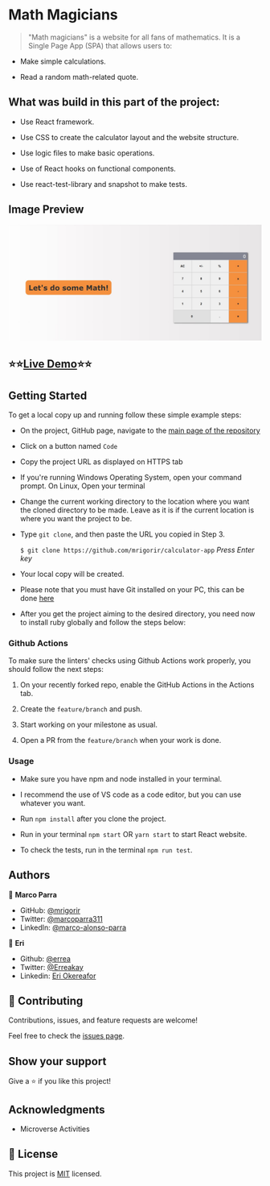 # Math Magicians

> "Math magicians" is a website for all fans of mathematics. It is a Single Page App (SPA) that allows users to:

- Make simple calculations.

- Read a random math-related quote.
## What was build in this part of the project:

- Use React framework.

- Use CSS to create the calculator layout and the website structure.

- Use logic files to make basic operations.

- Use of React hooks on functional components.

- Use react-test-library and snapshot to make tests.
  
## Image Preview
![Screenshot Main Page](./src/img/capture.jpg)

## ⭐⭐[Live Demo](https://hungry-colden-6b988e.netlify.app/)⭐⭐


## Getting Started

To get a local copy up and running follow these simple example steps:

- On the project, GitHub page, navigate to the [main page of the repository](https://github.com/mrigorir/calculator-app)

- Click on a button named `Code`

- Copy the project URL as displayed on HTTPS tab

- If you're running Windows Operating System, open your command prompt. On Linux, Open your terminal

- Change the current working directory to the location where you want the cloned directory to be made. Leave as it is if the current location is where you want the project to be.

- Type `git clone`, and then paste the URL you copied in Step 3.<br>

  `$ git clone https://github.com/mrigorir/calculator-app` <em>Press Enter key</em><br>

- Your local copy will be created.

- Please note that you must have Git installed on your PC, this can be done [here](https://gist.github.com/derhuerst/1b15ff4652a867391f03)

- After you get the project aiming to the desired directory, you need now to install ruby globally and follow the steps below:


### Github Actions

To make sure the linters' checks using Github Actions work properly, you should follow the next steps:

1. On your recently forked repo, enable the GitHub Actions in the Actions tab.
   
2. Create the `feature/branch` and push.
   
3. Start working on your milestone as usual.
   
4. Open a PR from the `feature/branch` when your work is done.

### Usage 

- Make sure you have npm and node installed in your terminal.

- I recommend the use of VS code as a code editor, but you can use whatever you want.

- Run `npm install` after you clone the project.

- Run in your terminal `npm start` OR `yarn start` to start React website.

- To check the tests, run in the terminal `npm run test`.
  
## Authors

👤 **Marco Parra**

- GitHub: [@mrigorir](https://github.com/mrigorir)
- Twitter: [@marcoparra311](https://twitter.com/marcoparra311)
- LinkedIn: [@marco-alonso-parra](https://www.linkedin.com/in/marco-alonso-parra/)

👤 **Eri**

- Github: [@errea](https://github.com/errea)
- Twitter: [@Erreakay](https://github.com/errea)
- Linkedin: [Eri Okereafor](https://www.linkedin.com/in/eri-ngozi-okereafor/)


## 🤝 Contributing

Contributions, issues, and feature requests are welcome!

Feel free to check the [issues page](https://github.com/mrigorir/calculator-app/issues).


## Show your support

Give a ⭐️ if you like this project!


## Acknowledgments

- Microverse Activities


## 📝 License

This project is [MIT](https://github.com/mrigorir/calculator-app/blob/main/LICENSE) licensed.
